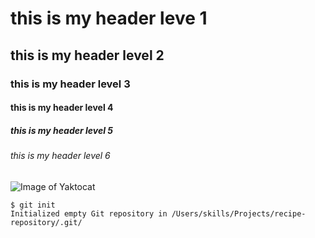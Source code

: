# this is my header leve 1
## this is my header level 2
### this is my header level 3
#### this is my header level 4
##### this is my header level 5
###### this is my header level 6

![Image of Yaktocat](https://octodex.github.com/images/yaktocat.png)

```
$ git init
Initialized empty Git repository in /Users/skills/Projects/recipe-repository/.git/
```
